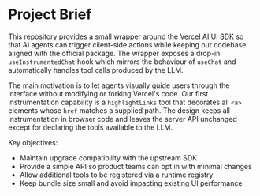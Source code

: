 # Project Brief

This repository provides a small wrapper around the [Vercel AI UI SDK](https://github.com/vercel/ai) so that AI agents can trigger client-side actions while keeping our codebase aligned with the official package. The wrapper exposes a drop-in `useInstrumentedChat` hook which mirrors the behaviour of `useChat` and automatically handles tool calls produced by the LLM.

The main motivation is to let agents visually guide users through the interface without modifying or forking Vercel's code. Our first instrumentation capability is a `highlightLinks` tool that decorates all `<a>` elements whose `href` matches a supplied path. The design keeps all instrumentation in browser code and leaves the server API unchanged except for declaring the tools available to the LLM.

Key objectives:

- Maintain upgrade compatibility with the upstream SDK
- Provide a simple API so product teams can opt in with minimal changes
- Allow additional tools to be registered via a runtime registry
- Keep bundle size small and avoid impacting existing UI performance
